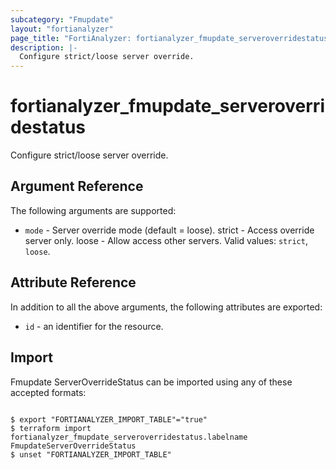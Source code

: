 ```yaml
---
subcategory: "Fmupdate"
layout: "fortianalyzer"
page_title: "FortiAnalyzer: fortianalyzer_fmupdate_serveroverridestatus"
description: |-
  Configure strict/loose server override.
---
```


# fortianalyzer_fmupdate_serveroverridestatus
Configure strict/loose server override.

## Argument Reference


The following arguments are supported:


* `mode` - Server override mode (default = loose). strict - Access override server only. loose - Allow access other servers. Valid values: `strict`, `loose`.



## Attribute Reference

In addition to all the above arguments, the following attributes are exported:
* `id` - an identifier for the resource.

## Import

Fmupdate ServerOverrideStatus can be imported using any of these accepted formats:
```

$ export "FORTIANALYZER_IMPORT_TABLE"="true"
$ terraform import fortianalyzer_fmupdate_serveroverridestatus.labelname FmupdateServerOverrideStatus
$ unset "FORTIANALYZER_IMPORT_TABLE"
```

